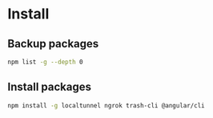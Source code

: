 # Install

## Backup packages
```bash
npm list -g --depth 0
```

## Install packages
```bash
npm install -g localtunnel ngrok trash-cli @angular/cli
```
<!-- npm install -g public-ip-cli internal-ip-cli trash-cli vercel serve -->

